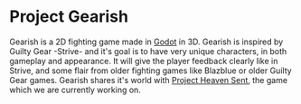# Project Gearish
Gearish is a 2D fighting game made in [Godot](https://godotengine.org/) in 3D. Gearish is inspired by Guilty Gear -Strive- and it's goal is to have very unique characters, in both gameplay and appearance. It will give the player feedback clearly like in Strive, and some flair from older fighting games like Blazblue or older Guilty Gear games. Gearish shares it's world with [Project Heaven Sent](https://github.com/Steel-Demon-Games/Project-Heaven-Sent), the game which we are currently working on.